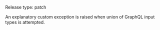 Release type: patch

An explanatory custom exception is raised when union of GraphQL input types is attempted.
